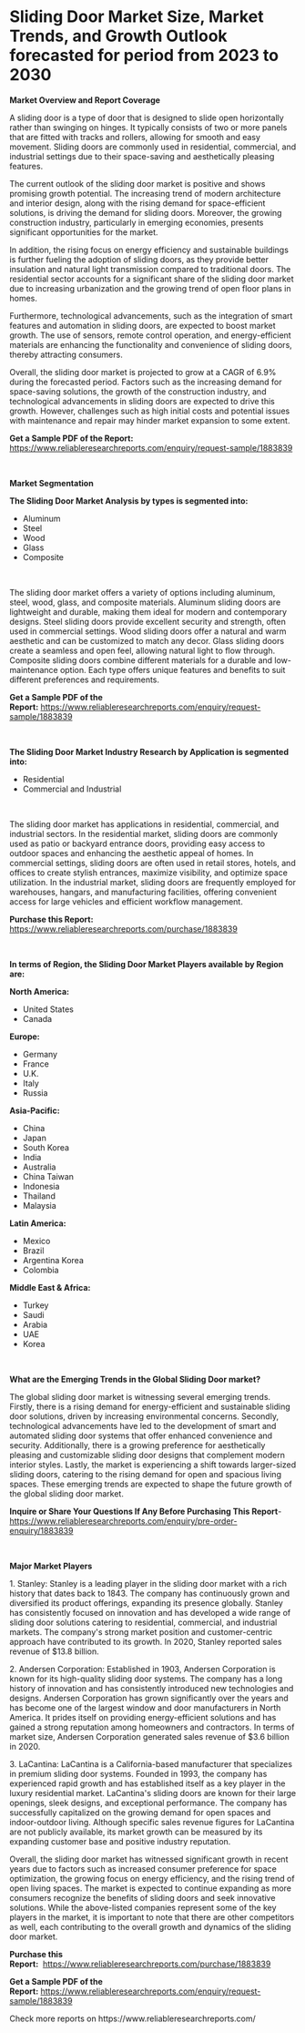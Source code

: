 <p><h1>Sliding Door Market Size, Market Trends, and Growth Outlook forecasted for period from 2023 to 2030</h1></p><p><strong>Market Overview and Report Coverage</strong></p>
<p><p>A sliding door is a type of door that is designed to slide open horizontally rather than swinging on hinges. It typically consists of two or more panels that are fitted with tracks and rollers, allowing for smooth and easy movement. Sliding doors are commonly used in residential, commercial, and industrial settings due to their space-saving and aesthetically pleasing features.</p><p>The current outlook of the sliding door market is positive and shows promising growth potential. The increasing trend of modern architecture and interior design, along with the rising demand for space-efficient solutions, is driving the demand for sliding doors. Moreover, the growing construction industry, particularly in emerging economies, presents significant opportunities for the market.</p><p>In addition, the rising focus on energy efficiency and sustainable buildings is further fueling the adoption of sliding doors, as they provide better insulation and natural light transmission compared to traditional doors. The residential sector accounts for a significant share of the sliding door market due to increasing urbanization and the growing trend of open floor plans in homes.</p><p>Furthermore, technological advancements, such as the integration of smart features and automation in sliding doors, are expected to boost market growth. The use of sensors, remote control operation, and energy-efficient materials are enhancing the functionality and convenience of sliding doors, thereby attracting consumers.</p><p>Overall, the sliding door market is projected to grow at a CAGR of 6.9% during the forecasted period. Factors such as the increasing demand for space-saving solutions, the growth of the construction industry, and technological advancements in sliding doors are expected to drive this growth. However, challenges such as high initial costs and potential issues with maintenance and repair may hinder market expansion to some extent.</p></p>
<p><strong>Get a Sample PDF of the Report:</strong> <a href="https://www.reliableresearchreports.com/enquiry/request-sample/1883839">https://www.reliableresearchreports.com/enquiry/request-sample/1883839</a></p>
<p>&nbsp;</p>
<p><strong>Market Segmentation</strong></p>
<p><strong>The Sliding Door Market Analysis by types is segmented into:</strong></p>
<p><ul><li>Aluminum</li><li>Steel</li><li>Wood</li><li>Glass</li><li>Composite</li></ul></p>
<p>&nbsp;</p>
<p><p>The sliding door market offers a variety of options including aluminum, steel, wood, glass, and composite materials. Aluminum sliding doors are lightweight and durable, making them ideal for modern and contemporary designs. Steel sliding doors provide excellent security and strength, often used in commercial settings. Wood sliding doors offer a natural and warm aesthetic and can be customized to match any decor. Glass sliding doors create a seamless and open feel, allowing natural light to flow through. Composite sliding doors combine different materials for a durable and low-maintenance option. Each type offers unique features and benefits to suit different preferences and requirements.</p></p>
<p><strong>Get a Sample PDF of the Report:</strong>&nbsp;<a href="https://www.reliableresearchreports.com/enquiry/request-sample/1883839">https://www.reliableresearchreports.com/enquiry/request-sample/1883839</a></p>
<p>&nbsp;</p>
<p><strong>The Sliding Door Market Industry Research by Application is segmented into:</strong></p>
<p><ul><li>Residential</li><li>Commercial and Industrial</li></ul></p>
<p>&nbsp;</p>
<p><p>The sliding door market has applications in residential, commercial, and industrial sectors. In the residential market, sliding doors are commonly used as patio or backyard entrance doors, providing easy access to outdoor spaces and enhancing the aesthetic appeal of homes. In commercial settings, sliding doors are often used in retail stores, hotels, and offices to create stylish entrances, maximize visibility, and optimize space utilization. In the industrial market, sliding doors are frequently employed for warehouses, hangars, and manufacturing facilities, offering convenient access for large vehicles and efficient workflow management.</p></p>
<p><strong>Purchase this Report:</strong>&nbsp; <a href="https://www.reliableresearchreports.com/purchase/1883839">https://www.reliableresearchreports.com/purchase/1883839</a></p>
<p>&nbsp;</p>
<p><strong>In terms of Region, the Sliding Door Market Players available by Region are:</strong></p>
<p>
    <p> <strong> North America: </strong>
        <ul>
            <li>United States</li>
            <li>Canada</li>
        </ul>
        </p> 
    <p> <strong> Europe: </strong>
        <ul>
            <li>Germany</li>
            <li>France</li>
            <li>U.K.</li>
            <li>Italy</li>
            <li>Russia</li>
        </ul>
        </p> 
    <p> <strong> Asia-Pacific: </strong>
        <ul>
            <li>China</li>
            <li>Japan</li>
            <li>South Korea</li>
            <li>India</li>
            <li>Australia</li>
            <li>China Taiwan</li>
            <li>Indonesia</li>
            <li>Thailand</li>
            <li>Malaysia</li>
        </ul>
        </p> 
    <p> <strong> Latin America: </strong>
        <ul>
            <li>Mexico</li>
            <li>Brazil</li>
            <li>Argentina Korea</li>
            <li>Colombia</li>
        </ul>
        </p> 
    <p> <strong> Middle East & Africa: </strong>
        <ul>
            <li>Turkey</li>
            <li>Saudi</li>
            <li>Arabia</li>
            <li>UAE</li>
            <li>Korea</li>
        </ul>
    </p>
    </p>
<p>&nbsp;</p>
<p><strong>What are the Emerging Trends in the Global Sliding Door market?</strong></p>
<p><p>The global sliding door market is witnessing several emerging trends. Firstly, there is a rising demand for energy-efficient and sustainable sliding door solutions, driven by increasing environmental concerns. Secondly, technological advancements have led to the development of smart and automated sliding door systems that offer enhanced convenience and security. Additionally, there is a growing preference for aesthetically pleasing and customizable sliding door designs that complement modern interior styles. Lastly, the market is experiencing a shift towards larger-sized sliding doors, catering to the rising demand for open and spacious living spaces. These emerging trends are expected to shape the future growth of the global sliding door market.</p></p>
<p><strong>Inquire or Share Your Questions If Any Before Purchasing This Report</strong>- <a href="https://www.reliableresearchreports.com/enquiry/pre-order-enquiry/1883839">https://www.reliableresearchreports.com/enquiry/pre-order-enquiry/1883839</a></p>
<p>&nbsp;</p>
<p><strong>Major Market Players</strong></p>
<p><p>1. Stanley: Stanley is a leading player in the sliding door market with a rich history that dates back to 1843. The company has continuously grown and diversified its product offerings, expanding its presence globally. Stanley has consistently focused on innovation and has developed a wide range of sliding door solutions catering to residential, commercial, and industrial markets. The company's strong market position and customer-centric approach have contributed to its growth. In 2020, Stanley reported sales revenue of $13.8 billion.</p><p>2. Andersen Corporation: Established in 1903, Andersen Corporation is known for its high-quality sliding door systems. The company has a long history of innovation and has consistently introduced new technologies and designs. Andersen Corporation has grown significantly over the years and has become one of the largest window and door manufacturers in North America. It prides itself on providing energy-efficient solutions and has gained a strong reputation among homeowners and contractors. In terms of market size, Andersen Corporation generated sales revenue of $3.6 billion in 2020.</p><p>3. LaCantina: LaCantina is a California-based manufacturer that specializes in premium sliding door systems. Founded in 1993, the company has experienced rapid growth and has established itself as a key player in the luxury residential market. LaCantina's sliding doors are known for their large openings, sleek designs, and exceptional performance. The company has successfully capitalized on the growing demand for open spaces and indoor-outdoor living. Although specific sales revenue figures for LaCantina are not publicly available, its market growth can be measured by its expanding customer base and positive industry reputation.</p><p>Overall, the sliding door market has witnessed significant growth in recent years due to factors such as increased consumer preference for space optimization, the growing focus on energy efficiency, and the rising trend of open living spaces. The market is expected to continue expanding as more consumers recognize the benefits of sliding doors and seek innovative solutions. While the above-listed companies represent some of the key players in the market, it is important to note that there are other competitors as well, each contributing to the overall growth and dynamics of the sliding door market.</p></p>
<p><strong>Purchase this Report:</strong>&nbsp;&nbsp;<a href="https://www.reliableresearchreports.com/purchase/1883839">https://www.reliableresearchreports.com/purchase/1883839</a></p>
<p></p>
<p><strong>Get a Sample PDF of the Report:</strong>&nbsp;<a href="https://www.reliableresearchreports.com/enquiry/request-sample/1883839">https://www.reliableresearchreports.com/enquiry/request-sample/1883839</a></p>
<p>Check more reports on https://www.reliableresearchreports.com/</p>
